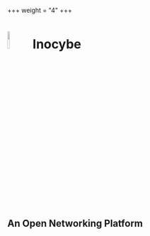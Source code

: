 +++
weight = "4"
+++

# <img src="/img/inocybe.png" width=10% > Inocybe

## An Open Networking Platform
